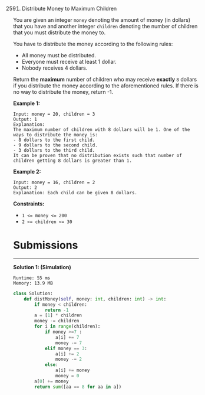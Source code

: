 2591. Distribute Money to Maximum Children

You are given an integer `money` denoting the amount of money (in dollars) that you have and another integer `children` denoting the number of children that you must distribute the money to.

You have to distribute the money according to the following rules:

* All money must be distributed.
* Everyone must receive at least 1 dollar.
* Nobody receives 4 dollars.

Return the **maximum** number of children who may receive **exactly** `8` dollars if you distribute the money according to the aforementioned rules. If there is no way to distribute the money, return -1.

 

**Example 1:**
```
Input: money = 20, children = 3
Output: 1
Explanation: 
The maximum number of children with 8 dollars will be 1. One of the ways to distribute the money is:
- 8 dollars to the first child.
- 9 dollars to the second child. 
- 3 dollars to the third child.
It can be proven that no distribution exists such that number of children getting 8 dollars is greater than 1.
```

**Example 2:**
```
Input: money = 16, children = 2
Output: 2
Explanation: Each child can be given 8 dollars.
```

**Constraints:**

* `1 <= money <= 200`
* `2 <= children <= 30`

# Submissions
---
**Solution 1: (Simulation)**
```
Runtime: 55 ms
Memory: 13.9 MB
```
```python
class Solution:
    def distMoney(self, money: int, children: int) -> int:
        if money < children:
            return -1
        a = [1] * children
        money -= children
        for i in range(children):
            if money >=7 :
                a[i] += 7
                money -= 7
            elif money == 3:
                a[i] += 2
                money -= 2
            else:
                a[i] += money
                money = 0
        a[0] += money
        return sum([aa == 8 for aa in a])
```
